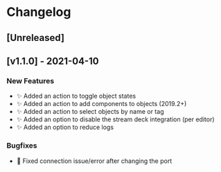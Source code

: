 # Changelog

## [Unreleased]

## [v1.1.0] - 2021-04-10

### New Features

- ✨ Added an action to toggle object states
- ✨ Added an action to add components to objects (2019.2+)
- ✨ Added an action to select objects by name or tag
- ✨ Added an option to disable the stream deck integration (per editor)
- ✨ Added an option to reduce logs

### Bugfixes

- 🔧 Fixed connection issue/error after changing the port

